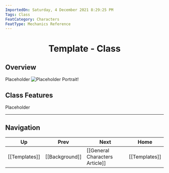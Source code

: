 ```yaml
---
ImportedOn: Saturday, 4 December 2021 8:29:25 PM
Tags: Class
FeatCategory: Characters
FeatType: Mechanics Reference
---
```

# <center>Template - Class</center>

## Overview

Placeholder
![Placeholder Portrait!](ImagePlaceholder.png)
## Class Features

Placeholder


---
## Navigation
| Up | Prev | Next | Home |
|----|------|------|------|
| [[Templates]] | [[Background]] | [[General Characters Article]] | [[Templates]] |

